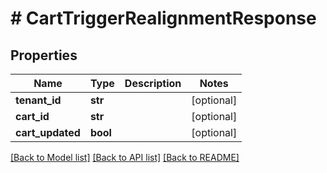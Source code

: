 # # CartTriggerRealignmentResponse


## Properties 


Name | Type | Description | Notes
------------ | ------------- | ------------- | -------------
**tenant_id**| **str** |   | [optional]
**cart_id**| **str** |   | [optional]
**cart_updated**| **bool** |   | [optional]


[[Back to Model list]](../../README.md#models) [[Back to API list]](../../README.md#endpoints) [[Back to README]](../../README.md)

